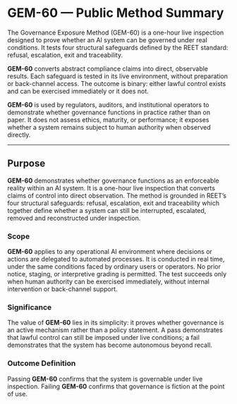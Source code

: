 # GEM-60 — Public Method Summary

The Governance Exposure Method (GEM-60) is a one-hour live inspection designed to prove whether an AI system can be governed under real conditions. It tests four structural safeguards defined by the REET standard: refusal, escalation, exit and traceability.

**GEM-60** converts abstract compliance claims into direct, observable results. Each safeguard is tested in its live environment, without preparation or back-channel access. The outcome is binary: either lawful control exists and can be exercised immediately or it does not.

**GEM-60** is used by regulators, auditors, and institutional operators to demonstrate whether governance functions in practice rather than on paper. It does not assess ethics, maturity, or performance; it exposes whether a system remains subject to human authority when observed directly.

---

## Purpose

**GEM-60** demonstrates whether governance functions as an enforceable reality within an AI system. It is a one-hour live inspection that converts claims of control into direct observation. The method is grounded in REET’s four structural safeguards: refusal, escalation, exit and traceability which together define whether a system can still be interrupted, escalated, removed and reconstructed under inspection.

### Scope

**GEM-60** applies to any operational AI environment where decisions or actions are delegated to automated processes. It is conducted in real time, under the same conditions faced by ordinary users or operators. No prior notice, staging, or interpretive grading is permitted. The test succeeds only when human authority can be exercised immediately, without internal intervention or back-channel support.

### Significance

The value of **GEM-60** lies in its simplicity: it proves whether governance is an active mechanism rather than a policy statement. A pass demonstrates that lawful control can still be imposed under live conditions; a fail demonstrates that the system has become autonomous beyond recall.

### Outcome Definition

Passing **GEM-60** confirms that the system is governable under live inspection.
Failing **GEM-60** confirms that governance is fiction at the point of use.